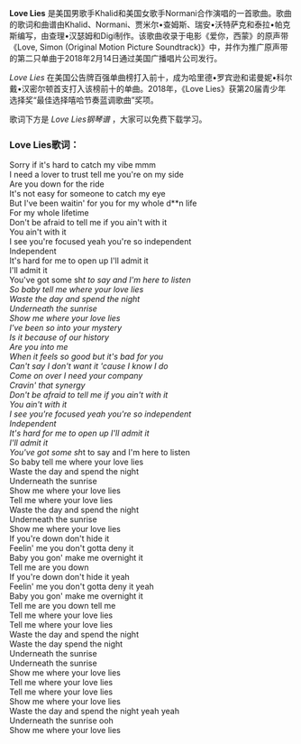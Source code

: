

**Love Lies**
是美国男歌手Khalid和美国女歌手Normani合作演唱的一首歌曲。歌曲的歌词和曲谱由Khalid、Normani、贾米尔•查姆斯、瑞安•沃特萨克和泰拉•帕克斯编写，由查理•汉瑟姆和Digi制作。该歌曲收录于电影《爱你，西蒙》的原声带《Love,
Simon (Original Motion Picture
Soundtrack)》中，并作为推广原声带的第二只单曲于2018年2月14日通过美国广播唱片公司发行。

_Love Lies_ 在美国公告牌百强单曲榜打入前十，成为哈里德•罗宾逊和诺曼妮•科尔戴•汉密尔顿首支打入该榜前十的单曲。2018年，《Love
Lies》获第20届青少年选择奖“最佳选择嘻哈节奏蓝调歌曲”奖项。

歌词下方是 _Love Lies钢琴谱_ ，大家可以免费下载学习。

### Love Lies歌词：

Sorry if it's hard to catch my vibe mmm  
I need a lover to trust tell me you're on my side  
Are you down for the ride  
It's not easy for someone to catch my eye  
But I've been waitin' for you for my whole d**n life  
For my whole lifetime  
Don't be afraid to tell me if you ain't with it  
You ain't with it  
I see you're focused yeah you're so independent  
Independent  
It's hard for me to open up I'll admit it  
I'll admit it  
You've got some sh*t to say and I'm here to listen  
So baby tell me where your love lies  
Waste the day and spend the night  
Underneath the sunrise  
Show me where your love lies  
I've been so into your mystery  
Is it because of our history  
Are you into me  
When it feels so good but it's bad for you  
Can't say I don't want it 'cause I know I do  
Come on over I need your company  
Cravin' that synergy  
Don't be afraid to tell me if you ain't with it  
You ain't with it  
I see you're focused yeah you're so independent  
Independent  
It's hard for me to open up I'll admit it  
I'll admit it  
You've got some sh*t to say and I'm here to listen  
So baby tell me where your love lies  
Waste the day and spend the night  
Underneath the sunrise  
Show me where your love lies  
Tell me where your love lies  
Waste the day and spend the night  
Underneath the sunrise  
Show me where your love lies  
If you're down don't hide it  
Feelin' me you don't gotta deny it  
Baby you gon' make me overnight it  
Tell me are you down  
If you're down don't hide it yeah  
Feelin' me you don't gotta deny it yeah  
Baby you gon' make me overnight it  
Tell me are you down tell me  
Tell me where your love lies  
Tell me where your love lies  
Waste the day and spend the night  
Waste the day spend the night  
Underneath the sunrise  
Underneath the sunrise  
Show me where your love lies  
Tell me where your love lies  
Tell me where your love lies  
Show me where your love lies  
Waste the day and spend the night yeah yeah  
Underneath the sunrise ooh  
Show me where your love lies

